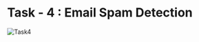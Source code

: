 # Task - 4 : Email Spam Detection

![Task4](https://user-images.githubusercontent.com/76729304/217495056-ceea12a2-a728-448f-ae89-c78477141fcc.png)
